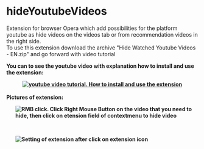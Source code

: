 # hideYoutubeVideos
Extension for browser Opera which add possibilities for the platform youtube as hide videos on the videos tab or from recommendation videos in the right side.<br>
To use this extension download the archive "Hide Watched Youtube Videos - EN.zip" and go forward with video tutorial

<b>You can to see the youtube video with explanation how to install and use the extension:<b>
<div align="center">
  <a target="_blank" rel="noopener noreferrer" href="https://www.youtube.com/watch?v=2f5Ha4-g_Bw"><img src="https://i.ibb.co/9yg4HPT/youtube-extension.png" alt="youtube video tutorial. How to install and use the extension"></a>
</div>
<br>
<b>Pictures of extension:</b>
<br>
<ul>
<img src="https://i.ibb.co/VVHmQjQ/RMB-extension.png" alt="RMB click. Click Right Mouse Button on the video that you need to hide, then click on etension field of contextmenu to hide video"  align="middle" style="display: block; margin-left: auto; margin-right: auto; z-index: 1;">
</ul>
<br>
<ul>
<img src="https://i.ibb.co/VCc5TQp/Settings-extension.png" alt="Setting of extension after click on extension icon">
</ul>
